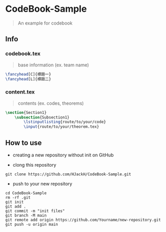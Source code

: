 # CodeBook-Sample
> An example for codebook

## Info

### codebook.tex
> base information (ex. team name)
```tex
\fancyhead[C]{標題一}
\fancyhead[L]{標題二}
```

### content.tex
> contents (ex. codes, theorems)
```tex
\section{Section1}
    \subsection{Subsection1}
        \lstinputlisting{route/to/your/code}
        \input{route/to/your/theorem.tex}
```


## How to use

* creating a new repository without init on GitHub

* clong this repository
```
git clone https://github.com/HJackH/CodeBook-Sample.git
```

* push to your new repository
```
cd CodeBook-Sample
rm -rf .git
git init
git add .
git commit -m "init files"
git branch -M main
git remote add origin https://github.com/Yourname/new-repository.git
git push -u origin main
```
